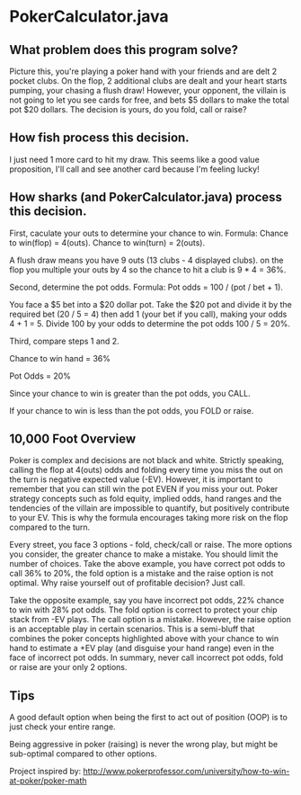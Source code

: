 # PokerCalculator.java
## What problem does this program solve?

Picture this, you're playing a poker hand with your friends and are delt 2 pocket clubs. On the flop, 2 additional clubs are dealt and your heart starts pumping, your chasing a flush draw! However, your opponent, the villain is not going to let you see cards for free, and bets $5 dollars to make the total pot $20 dollars. The decision is yours, do you fold, call or raise?

## How fish process this decision. 
I just need 1 more card to hit my draw. This seems like a good value proposition, I'll call and see another card because I'm feeling lucky!

## How sharks (and PokerCalculator.java) process this decision. 
First, caculate your outs to determine your chance to win. Formula: Chance to win(flop) = 4(outs). Chance to win(turn) = 2(outs).

A flush draw means you have 9 outs (13 clubs - 4 displayed clubs). on the flop you multiple your outs by 4 so the chance to hit a club is 9 * 4 = 36%.

Second, determine the pot odds. Formula: Pot odds = 100 / (pot / bet + 1).

You face a $5 bet into a $20 dollar pot. Take the $20 pot and divide it by the required bet (20 / 5 = 4) then add 1 (your bet if you call), making your odds 4 + 1 = 5. Divide 100 by your odds to determine the pot odds 100 / 5 = 20%.

Third, compare steps 1 and 2.

Chance to win hand = 36%

Pot Odds = 20%

Since your chance to win is greater than the pot odds, you CALL.

If your chance to win is less than the pot odds, you FOLD or raise.

## 10,000 Foot Overview
Poker is complex and decisions are not black and white. Strictly speaking, calling the flop at 4(outs) odds and folding every time you miss the out on the turn is negative expected value (-EV). However, it is important to remember that you can still win the pot EVEN if you miss your out. Poker strategy concepts such as fold equity, implied odds, hand ranges and the tendencies of the villain are impossible to quantify, but positively contribute to your EV. This is why the formula encourages taking more risk on the flop compared to the turn.

Every street, you face 3 options - fold, check/call or raise. The more options you consider, the greater chance to make a mistake. You should limit the number of choices. Take the above example, you have correct pot odds to call 36% to 20%, the fold option is a mistake and the raise option is not optimal. Why raise yourself out of profitable decision? Just call.

Take the opposite example, say you have incorrect pot odds, 22% chance to win with 28% pot odds. The fold option is correct to protect your chip stack from -EV plays. The call option is a mistake. However, the raise option is an acceptable play in certain scenarios. This is a semi-bluff that combines the poker concepts highlighted above with your chance to win hand to estimate a +EV play (and disguise your hand range) even in the face of incorrect pot odds. In summary, never call incorrect pot odds, fold or raise are your only 2 options.

## Tips
A good default option when being the first to act out of position (OOP) is to just check your entire range. 

Being aggressive in poker (raising) is never the wrong play, but might be sub-optimal compared to other options.

Project inspired by: http://www.pokerprofessor.com/university/how-to-win-at-poker/poker-math

